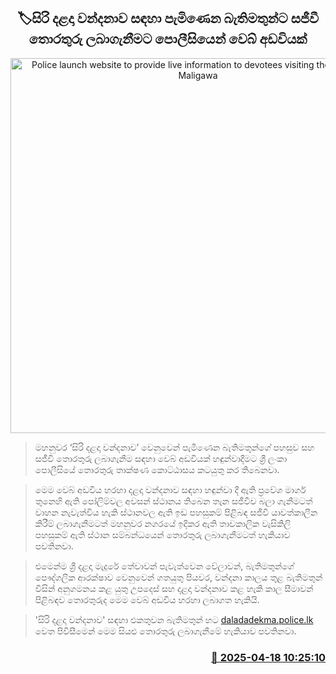 <p align='center'><b><h2 align='center' title='Police launch website to provide live information to devotees visiting the Sri Dalada Maligawa'>🏷සිරි දළදා වන්දනාව සඳහා පැමිණෙන බැතිමතුන්​​ට සජීවී තොරතුරු ලබාගැනීම​ට පොලීසියෙන් වෙබ් අඩවියක්</h2></b></p>
<p align='center'><img src='https://helakuru.sgp1.cdn.digitaloceanspaces.com/esana/images/lib/dalada-web-police-n.jpg' width='600' alt='Police launch website to provide live information to devotees visiting the Sri Dalada Maligawa'></p>

> මහනුවර ‘සිරි දළදා වන්දනාව’ වෙනුවෙන් පැමිණෙන බැතිමතුන්ගේ පහසුව සහ සජීවී තොරතුරු ලබාගැනී​ම සඳහා වෙබ් අඩවියක් හඳුන්වාදීමට ශ්‍රී ලංකා පොලීසියේ තොරතුරු තාක්ෂණ කොට්ඨාස​ය කටයුතු කර තිබෙනවා.

> මෙම වෙබ් අඩවිය හරහා දළදා වන්දනාව සඳහා හඳුන්වා දී ඇති ප්‍රවේශ මාර්ග තුනෙහි ඇති පෝලිම්වල අවසන් ස්ථානය තිබෙන තැ​න සජීවීව බලා ගැනීමටත් වාහන නැවැත්විය හැකි ස්ථානවල ඇති ඉඩ පහසුකම් පිළිබ​ඳ සජීවී යාවත්කාලීන කිරීම් ලබාගැනීමටත් මහනුවර නගරයේ ඉදිකර ඇති තාවකාලික වැසිකිලි පහසුකම් ඇති ස්ථාන සම්බන්ධයෙන් තොරතුරු ලබාගැනීමටත් හැකියාව පවතිනවා.

> එමෙන්ම ශ්‍රී දළදා මැදුරේ තේවාවන් පැවැත්වෙන වේලාවන්, බැතිමතුන්ගේ පෞද්ගලික ආරක්ෂාව වෙනුවෙන් ගතයුතු පියවර, වන්දනා කාලය තුළ බැතිමතුන් විසින් අනුගමනය කළ යුතු උපදෙස් සහ දළදා වන්දනාව කළ හැකි කාල සීමාවන් පිළිබඳව තොරතුරුද මෙම වෙබ් අඩවිය හරහා ලබාගත හැකියි. 

> 'සිරි දළදා වන්දනාව' සඳහා එකතුවන බැතිමතුන් හ​ට <a href='https://daladadekma.police.lk'>daladadekma.police.lk</a> වෙත පිවිසීමෙන් මෙම සියළු තොරතුරු ලබාගැනීමේ හැකියාව පවතිනවා. 



<h3 align='right'><a href='https://www.helakuru.lk/esana/p/109306/'>📅 2025-04-18 10:25:10</a></h3>
